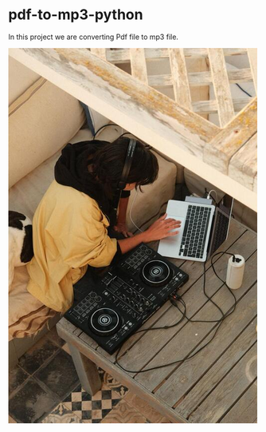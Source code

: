 # pdf-to-mp3-python

In this project we are converting Pdf file to mp3 file.


![alt text](https://github.com/dhruv1345/pdf-to-mp3-python/blob/main/image%20(1)%20(2).jpg?raw=true)

